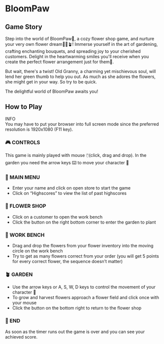 # BloomPaw

## Game Story
Step into the world of BloomPaw🐻, a cozy flower shop game, and nurture your very own flower dream🌻🌷🪴! Immerse yourself in the art of gardening, crafting enchanting bouquets, and spreading joy to your cherished customers. Delight in the heartwarming smiles you'll receive when you create the perfect flower arrangement just for them💐.

But wait, there's a twist! Old Granny, a charming yet mischievous soul, will lend her green thumb to help you out. As much as she adores the flowers, she might get in your way. So try to be quick.

The delightful world of BloomPaw awaits you!

## How to Play
INFO\
You may have to put your browser into full screen mode since the preferred resolution is 1920x1080 (F11 key).

### 🎮 CONTROLS
This game is mainly played with mouse 🖱️(click, drag and drop).
In the garden you need the arrow keys ⌨️  to move your character 🐻

### 🌷 MAIN MENU
- Enter your name and click on open store to start the game
- Click on “Highscores” to view the list of past highscores


### 🌻 FLOWER SHOP
- Click on a customer to open the work bench
- Click the button on the right bottom corner to enter the garden to plant 

### 💐 WORK BENCH
- Drag and drop the flowers from your flower inventory into the moving circle on the work bench
- Try to get as many flowers correct from your order (you will get 5 points for every correct flower, the sequence doesn’t matter)

### 🪴 GARDEN
- Use the arrow keys or A, S, W, D keys to control the movement of your character 🐻
- To grow and harvest flowers approach a flower field and click once with your mouse
- Click the button on the bottom right to return to the flower shop

### 🪻 END

As soon as the timer runs out the game is over and you can see your achieved score.
